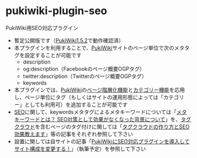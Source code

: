 # pukiwiki-plugin-seo
PukiWiki用SEO対応プラグイン
- 暫定公開版です（[PukiWiki1.5.2](https://pukiwiki.osdn.jp/?PukiWiki/Download/1.5.2)で動作確認済）
- 本プラグインを利用することで、[PukiWiki](https://ja.wikipedia.org/wiki/PukiWiki)サイトのページ単位で次のメタタグを設定することが可能です
	- description
	- og:description（Facebookのページ概要OGPタグ）
	- twitter:description（Twitterのページ概要OGPタグ）
	- keywords
- 本プラグインでは、[PukiWiki](https://ja.wikipedia.org/wiki/PukiWiki)の[ページ階層化機能](https://pukiwiki.osdn.jp/?Use+PukiWiki/%E3%83%9A%E3%83%BC%E3%82%B8%E3%81%AE%E9%9A%8E%E5%B1%A4%E5%8C%96)と[カテゴリー機能](https://pukiwiki.osdn.jp/?Use+PukiWiki/%E3%82%AB%E3%83%86%E3%82%B4%E3%83%AA%E3%83%BC)を応用し、ページ単位にタグ（もしくはサイトの運用形態によっては「カテゴリー」としても利用可）を追加することが可能です
- [SEO](https://ja.wikipedia.org/wiki/%E6%A4%9C%E7%B4%A2%E3%82%A8%E3%83%B3%E3%82%B8%E3%83%B3%E6%9C%80%E9%81%A9%E5%8C%96)に関して、keywordsメタタグによるメタキーワードについては「[メタキーワードとは？ SEO対策として効果がなくなった背景について](https://innova-jp.com/seo-meta-keyword/)」を、[タグクラウド](https://www.itmedia.co.jp/im/articles/0702/28/news127.html)を含むページのタグ付けに関しては「[タグクラウドの作り方とSEO効果教えます](https://seolaboratory.jp/38902/)」等の記事をそれぞれ参照して下さい
- 設置に関しては自サイトの記事「[PukiWikiにSEO対応プラグインを導入してサイト構成を変更する！](https://dajya-ranger.com/pukiwiki/seo-support-plugin/)」（執筆予定）を参照して下さい
